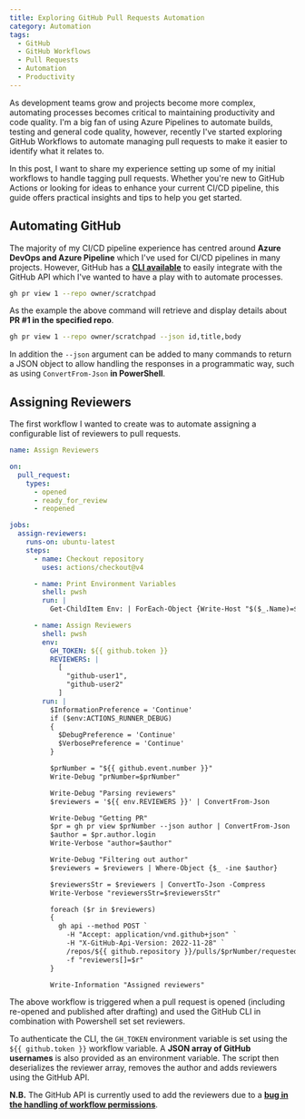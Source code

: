 ```yaml
---
title: Exploring GitHub Pull Requests Automation
category: Automation
tags:
  - GitHub
  - GitHub Workflows
  - Pull Requests
  - Automation
  - Productivity
---
```


As development teams grow and projects become more complex, automating processes becomes critical to maintaining productivity and code quality. I'm a big fan of using Azure Pipelines to automate builds, testing and general code quality, however, recently I've started exploring GitHub Workflows to automate managing pull requests to make it easier to identify what it relates to.

In this post, I want to share my experience setting up some of my initial workflows to handle tagging pull requests. Whether you're new to GitHub Actions or looking for ideas to enhance your current CI/CD pipeline, this guide offers practical insights and tips to help you get started.

## Automating GitHub

The majority of my CI/CD pipeline experience has centred around **Azure DevOps and Azure Pipeline** which I've used for CI/CD pipelines in many projects. However, GitHub has a **[CLI available](https://cli.github.com/)** to easily integrate with the GitHub API which I've wanted to have a play with to automate processes.

``` bash
gh pr view 1 --repo owner/scratchpad
```

As the example the above command will retrieve and display details about **PR #1 in the specified repo**.

``` bash
gh pr view 1 --repo owner/scratchpad --json id,title,body
```

In addition the `--json` argument can be added to many commands to return a JSON object to allow handling the responses in a programmatic way, such as using `ConvertFrom-Json` **in PowerShell**.

## Assigning Reviewers

The first workflow I wanted to create was to automate assigning a configurable list of reviewers to pull requests.

``` yaml
name: Assign Reviewers

on:
  pull_request:
    types:
      - opened
      - ready_for_review
      - reopened

jobs:
  assign-reviewers:
    runs-on: ubuntu-latest
    steps:
      - name: Checkout repository
        uses: actions/checkout@v4

      - name: Print Environment Variables
        shell: pwsh
        run: |
          Get-ChildItem Env: | ForEach-Object {Write-Host "$($_.Name)=$($_.Value)"}

      - name: Assign Reviewers
        shell: pwsh
        env:
          GH_TOKEN: ${{ github.token }}
          REVIEWERS: |
            [
              "github-user1",
              "github-user2"
            ]
        run: |
          $InformationPreference = 'Continue'
          if ($env:ACTIONS_RUNNER_DEBUG)
          {
            $DebugPreference = 'Continue'
            $VerbosePreference = 'Continue'
          }

          $prNumber = "${{ github.event.number }}"
          Write-Debug "prNumber=$prNumber"

          Write-Debug "Parsing reviewers"
          $reviewers = '${{ env.REVIEWERS }}' | ConvertFrom-Json

          Write-Debug "Getting PR"
          $pr = gh pr view $prNumber --json author | ConvertFrom-Json
          $author = $pr.author.login
          Write-Verbose "author=$author"

          Write-Debug "Filtering out author"
          $reviewers = $reviewers | Where-Object {$_ -ine $author}

          $reviewersStr = $reviewers | ConvertTo-Json -Compress
          Write-Verbose "reviewersStr=$reviewersStr"

          foreach ($r in $reviewers)
          {
            gh api --method POST `
              -H "Accept: application/vnd.github+json" `
              -H "X-GitHub-Api-Version: 2022-11-28" `
              /repos/${{ github.repository }}/pulls/$prNumber/requested_reviewers `
              -f "reviewers[]=$r"
          }

          Write-Information "Assigned reviewers"
```

The above workflow is triggered when a pull request is opened (including re-opened and published after drafting) and used the GitHub CLI in combination with Powershell set set reviewers.

To authenticate the CLI, the `GH_TOKEN` environment variable is set using the `${{ github.token }}` workflow variable. A **JSON array of GitHub usernames** is also provided as an environment variable. The script then deserializes the reviewer array, removes the author and adds reviewers using the GitHub API.

**N.B.** The GitHub API is currently used to add the reviewers due to a **[bug in the handling of workflow permissions](https://github.com/cli/cli/issues/4844)**.
